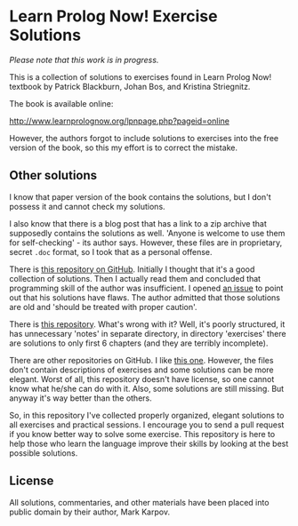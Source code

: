# Learn Prolog Now! Exercise Solutions

*Please note that this work is in progress.*

This is a collection of solutions to exercises found in Learn Prolog Now!
textbook by Patrick Blackburn, Johan Bos, and Kristina Striegnitz.

The book is available online:

http://www.learnprolognow.org/lpnpage.php?pageid=online

However, the authors forgot to include solutions to exercises into the free
version of the book, so this my effort is to correct the mistake.

## Other solutions

I know that paper version of the book contains the solutions, but I don't
possess it and cannot check my solutions.

I also know that there is a blog post that has a link to a zip archive that
supposedly contains the solutions as well. 'Anyone is welcome to use them
for self-checking' - its author says. However, these files are in
proprietary, secret `.doc` format, so I took that as a personal offense.

There is [this repository on
GitHub](https://github.com/dragonwasrobot/learn-prolog-now-exercises). Initially
I thought that it's a good collection of solutions. Then I actually read
them and concluded that programming skill of the author was insufficient. I
opened [an
issue](https://github.com/dragonwasrobot/learn-prolog-now-exercises/issues/4)
to point out that his solutions have flaws. The author admitted that those
solutions are old and 'should be treated with proper caution'.

There is [this
repository](https://github.com/lorenzo-stoakes/learn-prolog-now). What's
wrong with it? Well, it's poorly structured, it has unnecessary 'notes' in
separate directory, in directory 'exercises' there are solutions to only
first 6 chapters (and they are terribly incomplete).

There are other repositories on GitHub. I like [this
one](https://github.com/EPadronU/learn-prolog-now). However, the files don't
contain descriptions of exercises and some solutions can be more
elegant. Worst of all, this repository doesn't have license, so one cannot
know what he/she can do with it. Also, some solutions are still missing. But
anyway it's way better than the others.

So, in this repository I've collected properly organized, elegant solutions
to all exercises and practical sessions. I encourage you to send a pull
request if you know better way to solve some exercise. This repository is
here to help those who learn the language improve their skills by looking at
the best possible solutions.

## License

All solutions, commentaries, and other materials have been placed into
public domain by their author, Mark Karpov.
